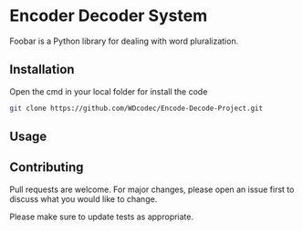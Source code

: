 # Encoder Decoder System

Foobar is a Python library for dealing with word pluralization.

## Installation

Open the cmd in your local folder for install the code 

```bash
git clone https://github.com/WDcodec/Encode-Decode-Project.git
```

## Usage



## Contributing

Pull requests are welcome. For major changes, please open an issue first
to discuss what you would like to change.

Please make sure to update tests as appropriate.
